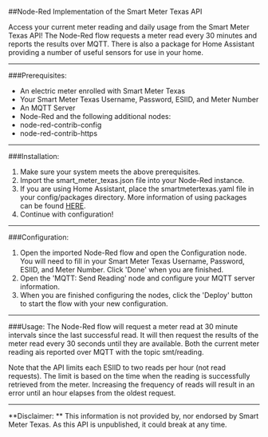 ##Node-Red Implementation of the Smart Meter Texas API

Access your current meter reading and daily usage from the Smart Meter Texas API!  The Node-Red flow requests a meter read every 30 minutes and reports the results over MQTT.  There is also a package for Home Assistant providing a number of useful sensors for use in your home.

---
###Prerequisites:
- An electric meter enrolled with Smart Meter Texas
- Your Smart Meter Texas Username, Password, ESIID, and Meter Number
- An MQTT Server
- Node-Red and the following additional nodes:
 - node-red-contrib-config
 - node-red-contrib-https
---
###Installation:
1. Make sure your system meets the above prerequisites.
2. Import the smart_meter_texas.json file into your Node-Red instance.
3. If you are using Home Assistant, place the smartmetertexas.yaml file in your config/packages directory.  More information of using packages can be found [HERE](https://www.home-assistant.io/docs/configuration/packages/#create-a-packages-folder "HERE").
4. Continue with configuration!
---
###Configuration:
1. Open the imported Node-Red flow and open the Configuration node.  You will need to fill in your Smart Meter Texas Username, Password, ESIID, and Meter Number.  Click 'Done' when you are finished.
2. Open the 'MQTT: Send Reading' node and configure your MQTT server information.
3. When you are finished configuring the nodes, click the 'Deploy' button to start the flow with your new configuration.
---
###Usage:
The Node-Red flow will request a meter read at 30 minute intervals since the last successful read.  It will then request the results of the meter read every 30 seconds until they are available.  Both the current meter reading ais reported over MQTT with the topic smt/reading.  

Note that the API limits each ESIID to two reads per hour (not read requests).  The limit is based on the time when the reading is successfully retrieved from the meter.  Increasing the frequency of reads will result in an error until an hour elapses from the oldest request.

---
**Disclaimer: ** This information is not provided by, nor endorsed by Smart Meter Texas.  As this API is unpublished, it could break at any time.  